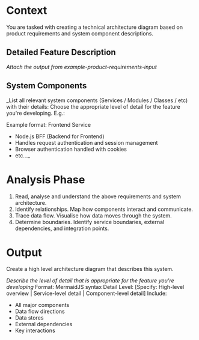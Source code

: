 # Context

You are tasked with creating a technical architecture diagram based on product requirements and system component
descriptions.

## Detailed Feature Description

_Attach the output from example-product-requirements-input_

## System Components

_List all relevant system components (Services / Modules / Classes / etc) with their details:
Choose the appropriate level of detail for the feature you're developing. E.g.:

Example format:
Frontend Service

- Node.js BFF (Backend for Frontend)
- Handles request authentication and session management
- Browser authentication handled with cookies
- etc..._

# Analysis Phase

1. Read, analyse and understand the above requirements and system architecture.
2. Identify relationships. Map how components interact and communicate.
3. Trace data flow. Visualise how data moves through the system.
4. Determine boundaries. Identify service boundaries, external dependencies, and integration points.

# Output

Create a high level architecture diagram that describes this system.

_Describe the level of detail that is appropriate for the feature you're developing_
Format: MermaidJS syntax
Detail Level: [Specify: High-level overview | Service-level detail | Component-level detail]
Include:

- All major components
- Data flow directions
- Data stores
- External dependencies
- Key interactions
